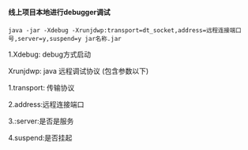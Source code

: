 #### 线上项目本地进行debugger调试

```linux
java -jar -Xdebug -Xrunjdwp:transport=dt_socket,address=远程连接端口号,server=y,suspend=y jar名称.jar
```



1.Xdebug: debug方式启动 

Xrunjdwp: java 远程调试协议 (包含参数以下) 

 1.transport: 传输协议 

 2.address:远程连接端口 

 3.:server:是否是服务 

 4.suspend:是否挂起